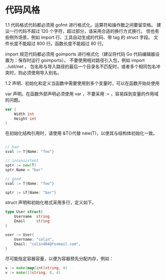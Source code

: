 # 代码风格
   
1.1 代码格式代码都必须用 gofmt 进行格式化。运算符和操作数之间要留空格。
建议一行代码不超过 120 个字符，超过部分，请采用合适的换行方式换行。
但也有些例外场景，例如 import 行、工具自动生成的代码、带 tag 的 struct 字段。
文件长度不能超过 800 行。函数长度不能超过 80 行。

import 规范代码都必须用 goimports 进行格式化（建议将代码 Go 代码编辑器设置为：保存时运行 goimports）。
不要使用相对路径引入包，例如 import ../util/net 。
包名称与导入路径的最后一个目录名不匹配时，或者多个相同包名冲突时，则必须使用导入别名。

1.2 声明、初始化和定义当函数中需要使用到多个变量时，可以在函数开始处使用 

var 声明。在函数外部声明必须使用 var ，不要采用 := ，容易踩到变量的作用域的问题。

```go
var ( 
    Width int 
    Height int
)
```

在初始化结构引用时，请使用 &T{}代替 new(T)，以使其与结构体初始化一致。
```go

// bad
sval := T{Name: "foo"}

// inconsistent
sptr := new(T)
sptr.Name = "bar"

// good
sval := T{Name: "foo"}

sptr := &T{Name: "bar"}
```

struct 声明和初始化格式采用多行，定义如下。
```go
type User struct{
    Username  string
    Email     string
}

user := User{
    Username: "colin",
    Email: "colin404@foxmail.com",
}
```

尽可能指定容器容量，以便为容器预先分配内存，例如：

```go
v := make(map[int]string, 4)
v := make([]string, 0, 4)
```

